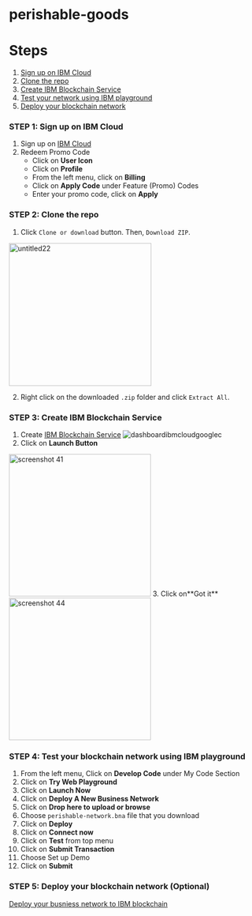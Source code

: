 # perishable-goods

# Steps

1. [Sign up on IBM Cloud](#step-1-sign-up-on-ibm-cloud)
2. [Clone the repo](#step-2-clone-the-repo)
3. [Create IBM Blockchain Service](#step-3-create-ibm-blockchain-service)
4. [Test your network using IBM playground](#step-4-test-your-blockchain-network-using-ibm-playground)
5. [Deploy your blockchain network ](#step-5-deploy-your-blockchain-network-optional )


### STEP 1: Sign up on IBM Cloud
1. Sign up on [IBM Cloud](https://ibm.biz/BdY7C7)
2. Redeem Promo Code 
   * Click on **User Icon**
   * Click on **Profile**
   * From the left menu, click on **Billing** 
   * Click on **Apply Code** under Feature (Promo) Codes
   * Enter your promo code, click on **Apply**

### STEP 2: Clone the repo
1. Click `Clone or download` button. Then, `Download ZIP`.

<img width="289" alt="untitled22" src="https://user-images.githubusercontent.com/37486654/50207622-0d93d480-0380-11e9-8197-062c7f3d0abb.png">

2. Right click on the downloaded `.zip` folder and click `Extract All`.

### STEP 3: Create IBM Blockchain Service
1. Create [IBM Blockchain Service](https://console.bluemix.net/catalog/services/blockchain)
![dashboardibmcloudgooglec](https://user-images.githubusercontent.com/37486654/49149970-976df600-f31c-11e8-8db6-81784c3b386a.gif)
2. Click on **Launch Button**
<img width="288" alt="screenshot 41" src="https://user-images.githubusercontent.com/37486654/49150191-2c70ef00-f31d-11e8-89d9-af0307a63efe.png">
3. Click on**Got it**

<img width="288" alt="screenshot 44" src="https://user-images.githubusercontent.com/37486654/49150238-51fdf880-f31d-11e8-82dd-372a285e08b1.png">

### STEP 4: Test your blockchain network using IBM playground
1.  From the left menu, Click on **Develop Code** under My Code Section
2.  Click on **Try Web Playground**
3.  Click on **Launch Now**
4.  Click on **Deploy A New Business Network**
5.  Click on **Drop here to upload or browse**
6.  Choose `perishable-network.bna` file that you download
7.  Click on **Deploy**
8.  Click on **Connect now**
9.  Click on **Test** from top menu
10. Click on **Submit Transaction**
11. Choose Set up Demo
12. Click on **Submit**

### STEP 5: Deploy your blockchain network (Optional)
 [Deploy your busniess network to IBM blockchain](https://console.bluemix.net/docs/services/blockchain/develop_starter.html#deploying-a-business-network)


 
